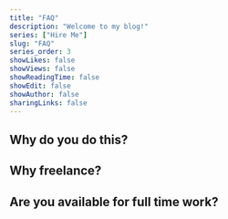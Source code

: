 ```yaml
---
title: "FAQ"
description: "Welcome to my blog!"
series: ["Hire Me"]
slug: "FAQ"
series_order: 3
showLikes: false
showViews: false
showReadingTime: false
showEdit: false
showAuthor: false
sharingLinks: false
---
```



## Why do you do this?


## Why freelance?

## Are you available for full time work?


